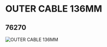 # OUTER CABLE 136MM
## 76270
![OUTER CABLE 136MM](https://lc-www-live-s.legocdn.com/media/bricks/5/2/4612562.jpg)